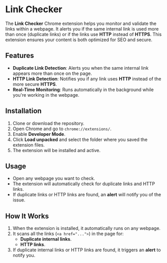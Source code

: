 # Link Checker

The **Link Checker** Chrome extension helps you monitor and validate the links within a webpage. It alerts you if the same internal link is used more than once (duplicate links) or if the links use **HTTP** instead of **HTTPS**. This extension ensures your content is both optimized for SEO and secure.

## Features

- **Duplicate Link Detection**: Alerts you when the same internal link appears more than once on the page.
- **HTTP Link Detection**: Notifies you if any link uses **HTTP** instead of the more secure **HTTPS**.
- **Real-Time Monitoring**: Runs automatically in the background while you're working in the webpage.

## Installation

1. Clone or download the repository.
2. Open Chrome and go to `chrome://extensions/`.
3. Enable **Developer Mode**.
4. Click **Load unpacked** and select the folder where you saved the extension files.
5. The extension will be installed and active.

## Usage

- Open any webpage you want to check.
- The extension will automatically check for duplicate links and HTTP links.
- If duplicate links or HTTP links are found, an **alert** will notify you of the issue.

## How It Works

1. When the extension is installed, it automatically runs on any webpage.
2. It scans all the links (`<a href="...">`) in the page for:
   - **Duplicate internal links**.
   - **HTTP links**.
3. If duplicate internal links or HTTP links are found, it triggers an **alert** to notify you.
